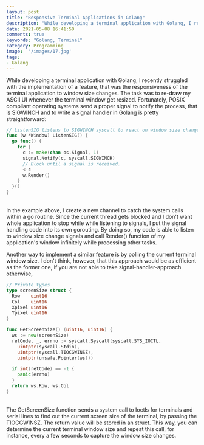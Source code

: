 ```yaml
---
layout: post
title: "Responsive Terminal Applications in Golang"
description: "While developing a terminal application with Golang, I recently struggled with the implementation of a feature, that was the responsiveness of the terminal application to window size changes."
date: 2021-05-08 16:41:50
comments: true
keywords: "Golang, Terminal"
category: Programming
image:  '/images/17.jpg'
tags:
- Golang
---
```

 
While developing a terminal application with Golang, I recently struggled with the implementation of a feature, that was the responsiveness of the terminal application to window size changes. The task was to re-draw my ASCII UI whenever the terminal window get resized. Fortunately, POSIX compliant operating systems send a proper signal to notify the process, that is SIGWINCH and to write a signal handler in Golang is pretty straightforward: 

```go
// ListenSIG listens to SIGWINCH syscall to react on window size changes.
func (w *Window) ListenSIG() {
  go func() {
    for {
      c := make(chan os.Signal, 1)
      signal.Notify(c, syscall.SIGWINCH)
      // Block until a signal is received.
      <-c
      w.Render()
    }
  }()
}
```
<br/>
In the example above, I create a new channel to catch the system calls within a go routine. Since the current thread gets blocked and I don't want whole application to stop while while listening to signals, I put the signal handling code into its own gorouting. By doing so, my code is able to listen to window size change signals and call Render() function of my application's window infinitely while processing other tasks. 

Another way to implement a similar feature is by polling the current terminal window size. I don't think, however, that this approach would be as efficient as the former one, if you are not able to take signal-handler-approach otherwise, 

```go
// Private types
type screenSize struct {
  Row    uint16
  Col    uint16
  Xpixel uint16
  Ypixel uint16
}

func GetScreenSize() (uint16, uint16) {
  ws := new(screenSize)
  retCode, _, errno := syscall.Syscall(syscall.SYS_IOCTL,
    uintptr(syscall.Stdin),
    uintptr(syscall.TIOCGWINSZ),
    uintptr(unsafe.Pointer(ws)))

  if int(retCode) == -1 {
    panic(errno)
  }
  return ws.Row, ws.Col
}
```
<br/>
The GetScreenSize function sends a system call to Ioctls for terminals and serial lines to find out the current screen size of the terminal, by passing the TIOCGWINSZ. The return value will be stored in an struct. This way, you can determine the current terminal window size and repeat this call, for instance, every a few seconds to capture the window size changes. 
